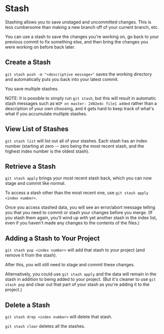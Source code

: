 # Stash

Stashing allows you to save unstaged and uncommitted changes.  This is less cumbersome than making a new branch off of your current branch, etc.

You can use a stash to save the changes you're working on, go back to your previous commit to fix something else, and then bring the changes you were working on before back later.


## Create a Stash

`git stash push -m "<descriptive message>"` saves the working directory and automatically puts you back into your latest commit.

You save multiple stashes.

NOTE: It is possible to simply run `git stash`, but this will result in automatic stash messages such as `WIP on master: 2402e4c file1 added` rather than a description of your own choosing, and it gets hard to keep track of what's what if you accumulate multiple stashes.


## View List of Stashes

`git stash list` will list out all of your stashes.  Each stash has an index number (starting at zero -- zero being the most recent stash, and the highest index number is the oldest stash).


## Retrieve a Stash

`git stash apply` brings your most recent stash back, which you can now stage and commit like normal.

To access a stash other than the most recent one, use `git stash apply <index number>`.

Once you access stashed data, you will see an error/abort message telling you that you need to commit or stash your changes before you merge.  (If you stash them again, you'll wind up with yet another stash in the index list, even if you haven't made any changes to the contents of the files.)


## Adding a Stash to Your Project

`git stash pop <index number>` will add that stash to your project (and remove it from the stash).

After this, you will still need to stage and commit these changes.

Alternatively, you could use `git stash apply` and the data will remain in the stash in addition to being added to your project.  (But it's cleaner to use `git stash pop` and clear out that part of your stash as you're adding it to the project.)


## Delete a Stash

`git stash drop <index number>` will delete that stash.

`git stash clear` deletes all the stashes.